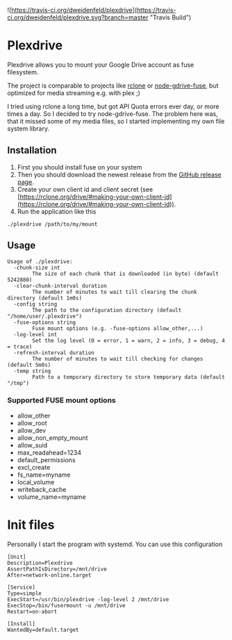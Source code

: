 ![https://travis-ci.org/dweidenfeld/plexdrive](https://travis-ci.org/dweidenfeld/plexdrive.svg?branch=master "Travis Build")

# Plexdrive
Plexdrive allows you to mount your Google Drive account as fuse filesystem.

The project is comparable to projects like [rclone](https://rclone.org/) or [node-gdrive-fuse](https://github.com/thejinx0r/node-gdrive-fuse), but optimized for media streaming e.g. with plex ;)

I tried using rclone a long time, but got API Quota errors ever day, or more times a day. So I decided to try node-gdrive-fuse. The problem here was, that it missed some of my media files, so I started implementing my own file system library.

## Installation
1. First you should install fuse on your system
2. Then you should download the newest release from the [GitHub release page](https://github.com/dweidenfeld/plexdrive/releases).
3. Create your own client id and client secret (see [https://rclone.org/drive/#making-your-own-client-id](https://rclone.org/drive/#making-your-own-client-id)).
4. Run the application like this
```
./plexdrive /path/to/my/mount
```

## Usage
```
Usage of ./plexdrive:
  -chunk-size int
    	The size of each chunk that is downloaded (in byte) (default 5242880)
  -clear-chunk-interval duration
    	The number of minutes to wait till clearing the chunk directory (default 1m0s)
  -config string
    	The path to the configuration directory (default "/home/user/.plexdrive")
  -fuse-options string
    	Fuse mount options (e.g. -fuse-options allow_other,...)
  -log-level int
    	Set the log level (0 = error, 1 = warn, 2 = info, 3 = debug, 4 = trace)
  -refresh-interval duration
    	The number of minutes to wait till checking for changes (default 5m0s)
  -temp string
    	Path to a temporary directory to store temporary data (default "/tmp")
```

### Supported FUSE mount options
* allow_other
* allow_root
* allow_dev
* allow_non_empty_mount
* allow_suid
* max_readahead=1234
* default_permissions
* excl_create
* fs_name=myname
* local_volume
* writeback_cache
* volume_name=myname

# Init files
Personally I start the program with systemd. You can use this configuration
```
[Unit]
Description=Plexdrive
AssertPathIsDirectory=/mnt/drive
After=network-online.target

[Service]
Type=simple
ExecStart=/usr/bin/plexdrive -log-level 2 /mnt/drive
ExecStop=/bin/fusermount -u /mnt/drive
Restart=on-abort

[Install]
WantedBy=default.target
```
